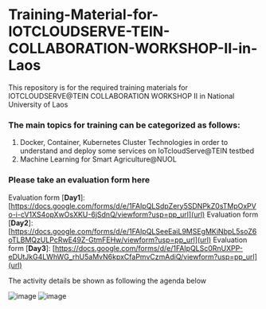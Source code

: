 # Training-Material-for-IOTCLOUDSERVE-TEIN-COLLABORATION-WORKSHOP-II-in-Laos
This repository is for the required training materials for IOTCLOUDSERVE@TEIN COLLABORATION WORKSHOP II in National University of Laos

### The main topics for training can be categorized as follows:
1. Docker, Container, Kubernetes Cluster Technologies in order to understand and deploy some services on IoTcloudServe@TEIN testbed 
2. Machine Learning for Smart Agriculture@NUOL

### **Please take an evaluation form here**
Evaluation form [**Day1**]: [https://docs.google.com/forms/d/e/1FAIpQLSdpZery5SDNPkZ0sTMpOxPVo-i-cV1XS4opXwOsXKU-6jSdnQ/viewform?usp=pp_url](url) 
Evaluation form [**Day2**]: [https://docs.google.com/forms/d/e/1FAIpQLSeeEaiL9MSEgMKiNbpL5soZ6oTLBMQzULPcRwE49Z-GtmFEHw/viewform?usp=pp_url](url) 
Evaluation form [**Day3**]: [https://docs.google.com/forms/d/e/1FAIpQLSc0RnUXPP-eDUtJkG4LWhWG_rhU5aMvN6kpxCfaPmvCzmAdiQ/viewform?usp=pp_url](url) 

The activity details be shown as following the agenda below

![image](https://user-images.githubusercontent.com/51705645/70586425-9cd17200-1bf9-11ea-8c14-08ba8c4d1fcc.png)
![image](https://user-images.githubusercontent.com/51705645/70586463-b96daa00-1bf9-11ea-8e98-ef7d88146c25.png)
